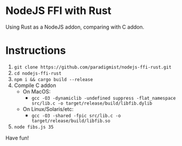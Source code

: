 # NodeJS FFI with Rust

Using Rust as a NodeJS addon, comparing with C addon.

# Instructions

1. `git clone https://github.com/paradigmist/nodejs-ffi-rust.git`
2. `cd nodejs-ffi-rust`
3. `npm i && cargo build --release`
4. Compile C addon
    * On MacOS:
        + `gcc -O3 -dynamiclib -undefined suppress -flat_namespace src/lib.c -o target/release/build/libfib.dylib`
     * On Linux/Solaris/etc:
        + `gcc -O3 -shared -fpic src/lib.c -o target/release/build/libfib.so`
5. `node fibs.js 35`

Have fun!

